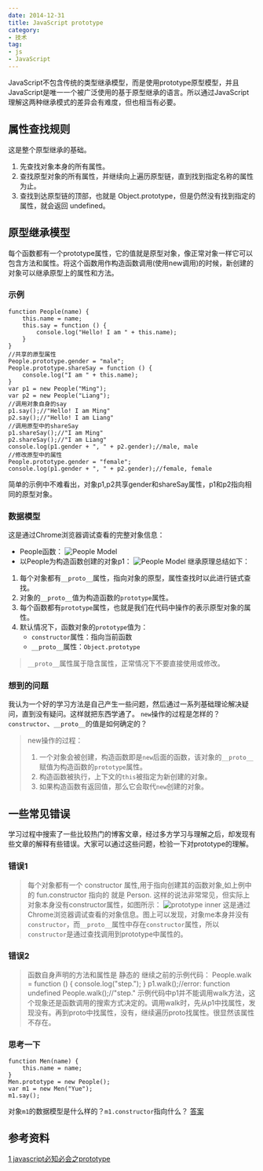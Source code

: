 ```yaml
---
date: 2014-12-31
title: JavaScript prototype
category:
- 技术
tag:
- js
- JavaScript
---
```

JavaScript不包含传统的类型继承模型，而是使用prototype原型模型，并且JavaScript是唯一一个被广泛使用的基于原型继承的语言。所以通过JavaScript理解这两种继承模式的差异会有难度，但也相当有必要。
## 属性查找规则
这是整个原型继承的基础。
1. 先查找对象本身的所有属性。
2. 查找原型对象的所有属性，并继续向上遍历原型链，直到找到指定名称的属性为止。
3. 查找到达原型链的顶部，也就是 Object.prototype，但是仍然没有找到指定的属性，就会返回 undefined。
## 原型继承模型
每个函数都有一个prototype属性，它的值就是原型对象，像正常对象一样它可以包含方法和属性。将这个函数用作构造函数调用(使用new调用)的时候，新创建的对象可以继承原型上的属性和方法。
### 示例
	function People(name) {
		this.name = name;
		this.say = function () {
			console.log("Hello! I am " + this.name);
		}
	}
	//共享的原型属性
	People.prototype.gender = "male";
	People.prototype.shareSay = function () {
		console.log("I am " + this.name);
	}
	var p1 = new People("Ming");
	var p2 = new People("Liang");
	//调用对象自身的say
	p1.say();//"Hello! I am Ming"
	p2.say();//"Hello! I am Liang"
	//调用原型中的shareSay
	p1.shareSay();//"I am Ming"
	p2.shareSay();//"I am Liang"
	console.log(p1.gender + ", " + p2.gender);//male, male
	//修改原型中的属性
	People.prototype.gender = "female";
	console.log(p1.gender + ", " + p2.gender);//female, female
简单的示例中不难看出，对象p1,p2共享gender和shareSay属性，p1和p2指向相同的原型对象。
### 数据模型
这是通过Chrome浏览器调试查看的完整对象信息：
* People函数：
![People Model](./img/prototype3.png)
* 以People为构造函数创建的对象p1：
![People Model](./img/prototype4.png)
继承原理总结如下：
1. 每个对象都有`__proto__`属性，指向对象的原型，属性查找时以此进行链式查找。
2. 对象的`__proto__`值为构造函数的`prototype`属性。
3. 每个函数都有`prototype`属性，也就是我们在代码中操作的表示原型对象的属性。
4. 默认情况下，函数对象的`prototype`值为：
	* `constructor`属性：指向当前函数
	* `__proto__`属性：`Object.prototype`
> `__proto__`属性属于隐含属性，正常情况下不要直接使用或修改。
### 想到的问题
我认为一个好的学习方法是自己产生一些问题，然后通过一系列基础理论解决疑问，直到没有疑问。这样就把东西学通了。
`new`操作的过程是怎样的？`constructor`、`__proto__`的值是如何确定的？
> new操作的过程：
>
> 1. 一个对象会被创建，构造函数即是`new`后面的函数，该对象的`__proto__`赋值为构造函数的`prototype`属性。
> 2. 构造函数被执行，上下文的`this`被指定为新创建的对象。
> 3. 如果构造函数有返回值，那么它会取代`new`创建的对象。
## 一些常见错误
学习过程中搜索了一些比较热门的博客文章，经过多方学习与理解之后，却发现有些文章的解释有些错误。大家可以通过这些问题，检验一下对prototype的理解。
### 错误1
> 每个对象都有一个 constructor 属性,用于指向创建其的函数对象,如上例中的 fun.constructor 指向的 就是 Person.
这样的说法非常常见，但实际上对象本身没有constructor属性，如图所示：
![prototype inner](./img/prototype1.png)
这是通过Chrome浏览器调试查看的对象信息。图上可以发现，对象me本身并没有`constructor`，而`__proto__`属性中存在`constructor`属性，所以`constructor`是通过查找调用到prototype中属性的。
### 错误2
> 函数自身声明的方法和属性是 静态的
继续之前的示例代码：
	People.walk = function () {
		console.log("step.");
	}
	p1.walk();//error: function undefined
	People.walk();//"step."
示例代码中p1并不能调用walk方法，这个现象还是函数调用的搜索方式决定的。调用walk时，先从p1中找属性，发现没有。再到proto中找属性，没有，继续遍历proto找属性。很显然该属性不存在。
### 思考一下
	function Men(name) {
		this.name = name;
	}
	Men.prototype = new People();
	var m1 = new Men("Yue");
	m1.say();
对象`m1`的数据模型是什么样的？`m1.constructor`指向什么？
[答案](./img/prototype5.png)
## 参考资料
[1 javascript必知必会之prototype](http://www.cnblogs.com/mindsbook/archive/2009/09/19/javascriptYouMustKnowPrototype.html)
